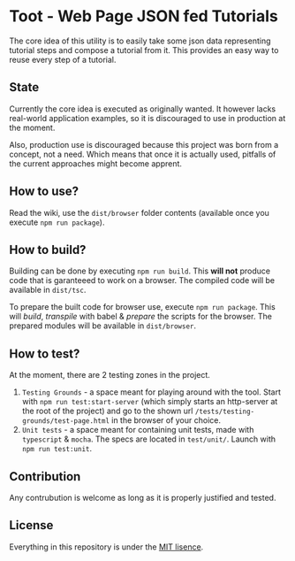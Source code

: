 # Toot - Web Page JSON fed Tutorials

The core idea of this utility is to easily take some json data representing tutorial steps
and compose a tutorial from it. This provides an easy way to reuse every step of a tutorial.

## State

Currently the core idea is executed as originally wanted.
It however lacks real-world application examples, so it is discouraged to use in
production at the moment.

Also, production use is discouraged because this project was born from a concept, not a
need. Which means that once it is actually used, pitfalls of the current approaches might
become apprent.

## How to use?

Read the wiki, use the `dist/browser` folder contents
(available once you execute `npm run package`).

## How to build?

Building can be done by executing `npm run build`.
This **will not** produce code that is garanteeed to work on a browser.
The compiled code will be available in `dist/tsc`.

To prepare the built code for browser use, execute `npm run package`.
This will *build*, *transpile* with babel & *prepare* the scripts for the browser.
The prepared modules will be available in `dist/browser`.

## How to test?

At the moment, there are 2 testing zones in the project.

1. `Testing Grounds` - a space meant for playing around with the tool. Start with
    `npm run test:start-server` (which simply starts an http-server at the root of the
    project) and go to the shown url `/tests/testing-grounds/test-page.html` in the
    browser of your choice.
2. `Unit tests` - a space meant for containing unit tests, made with `typescript` & `mocha`.
    The specs are located in `test/unit/`. Launch with `npm run test:unit`.

## Contribution

Any contrubution is welcome as long as it is properly justified and tested.

## License

Everything in this repository is under the [MIT lisence](./LICENSE.md).